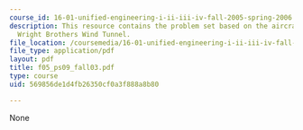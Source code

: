 ```yaml
---
course_id: 16-01-unified-engineering-i-ii-iii-iv-fall-2005-spring-2006
description: This resource contains the problem set based on the aircraft and the
  Wright Brothers Wind Tunnel.
file_location: /coursemedia/16-01-unified-engineering-i-ii-iii-iv-fall-2005-spring-2006/569856de1d4fb26350cf0a3f888a8b80_f05_ps09_fall03.pdf
file_type: application/pdf
layout: pdf
title: f05_ps09_fall03.pdf
type: course
uid: 569856de1d4fb26350cf0a3f888a8b80

---
```

None
